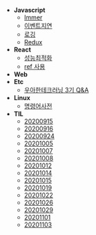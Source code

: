 - **Javascript**
  - [Immer](javascript/immer.md)
  - [이벤트지연](javascript/이벤트지연.md)
  - [로깅](javascript/logging.md)
  - [Redux](javascript/redux.md)
- **React**
  - [성능최적화](react/performance-optimization.md)
  - [ref 사용](react/ref.md)
- **Web**
- **Etc**
  - [우아한테크러닝 3기 Q&A](etc/oohah-tech-learning3-qna.md)
- **Linux**
  - [명령어사전](linux/명령어사전.md)
- **TIL**
  - [20200915](til/20200915.md)
  - [20200916](til/20200916.md)
  - [20200924](til/20200924.md)
  - [20201005](til/20201005.md)
  - [20201007](til/20201007.md)
  - [20201008](til/20201008.md)
  - [20201012](til/20201012.md)
  - [20201014](til/20201014.md)
  - [20201015](til/20201015.md)
  - [20201019](til/20201019.md)
  - [20201022](til/20201022.md)
  - [20201026](til/20201026.md)
  - [20201029](til/20201029.md)
  - [20201101](til/20201101.md)
  - [20201103](til/20201103.md)

